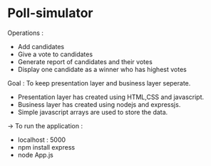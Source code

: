 # Poll-simulator

Operations :

- Add candidates  
- Give a vote to candidates  
- Generate report of candidates and their votes  
- Display one candidate as a winner who has highest votes    

Goal : To keep presentation layer and business layer seperate.

- Presentation layer has created using HTML,CSS and javascript.
- Business layer has created using nodejs and expressjs.
- Simple javascript arrays are used to store the data.

-> To run the application :  
- localhost : 5000  
- npm install express  
- node App.js   
